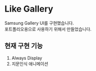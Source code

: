 # Like Gallery

Samsung Gallery UI를 구현했습니다.  
포트폴리오용으로 사용하기 위해서 만들었습니다.  

현재 구현 기능 
-----------
1. Always Display
2. 지문인식 애니메이션
